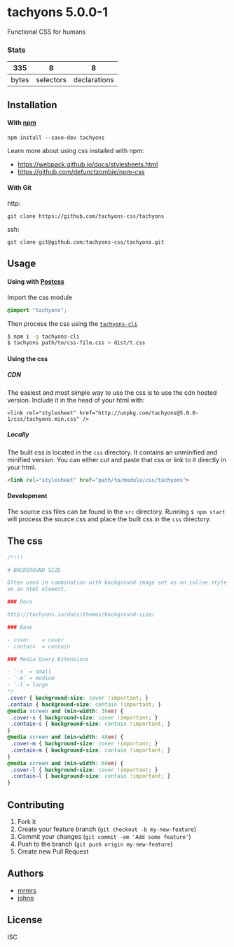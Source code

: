 # tachyons 5.0.0-1

Functional CSS for humans

### Stats

335 | 8 | 8
---|---|---
bytes | selectors | declarations

## Installation

#### With [npm](https://npmjs.com)

```
npm install --save-dev tachyons
```

Learn more about using css installed with npm:
* https://webpack.github.io/docs/stylesheets.html
* https://github.com/defunctzombie/npm-css

#### With Git

http:
```
git clone https://github.com/tachyons-css/tachyons
```

ssh:
```
git clone git@github.com:tachyons-css/tachyons.git
```

## Usage

#### Using with [Postcss](https://github.com/postcss/postcss)

Import the css module

```css
@import "tachyons";
```

Then process the css using the [`tachyons-cli`](https://github.com/tachyons-css/tachyons-cli)

```sh
$ npm i -g tachyons-cli
$ tachyons path/to/css-file.css > dist/t.css
```

#### Using the css

##### CDN
The easiest and most simple way to use the css is to use the cdn hosted version. Include it in the head of your html with:

```
<link rel="stylesheet" href="http://unpkg.com/tachyons@5.0.0-1/css/tachyons.min.css" />
```

##### Locally
The built css is located in the `css` directory. It contains an unminified and minified version.
You can either cut and paste that css or link to it directly in your html.

```html
<link rel="stylesheet" href="path/to/module/css/tachyons">
```

#### Development

The source css files can be found in the `src` directory.
Running `$ npm start` will process the source css and place the built css in the `css` directory.

## The css

```css
/*!!!

# BACKGROUND SIZE

Often used in combination with background image set as an inline style
on an html element.

### Docs

http://tachyons.io/docs/themes/background-size/

### Base

- cover    = cover
- contain  = contain

### Media Query Extensions

- `-s` = small
- `-m` = medium
- `-l`= large
*/
.cover { background-size: cover !important; }
.contain { background-size: contain !important; }
@media screen and (min-width: 30em) {
 .cover-s { background-size: cover !important; }
 .contain-s { background-size: contain !important; }
}
@media screen and (min-width: 48em) {
 .cover-m { background-size: cover !important; }
 .contain-m { background-size: contain !important; }
}
@media screen and (min-width: 60em) {
 .cover-l { background-size: cover !important; }
 .contain-l { background-size: contain !important; }
}
```

## Contributing

1. Fork it
2. Create your feature branch (`git checkout -b my-new-feature`)
3. Commit your changes (`git commit -am 'Add some feature'`)
4. Push to the branch (`git push origin my-new-feature`)
5. Create new Pull Request

## Authors

* [mrmrs](http://mrmrs.io)
* [johno](http://johnotander.com)

## License

ISC

